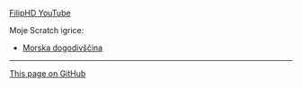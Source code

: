 [FilipHD YouTube](https://www.youtube.com/channel/UCK5KDYr5Ebe26-sFLWnTblw)

Moje Scratch igrice:
* [Morska dogodivščina](https://filiphd.com/igrice/MorskaDogodivscina.html)

---

[This page on GitHub](https://github.com/FilipCar10/FilipCar10.github.io)
